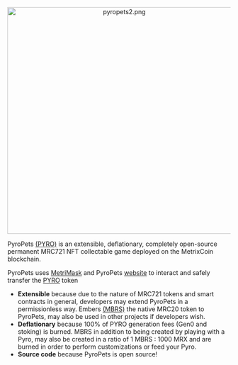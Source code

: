 <p align="center">
<img src="https://camo.githubusercontent.com/251d72c9ea30d6ac81acba97e33bb2c1997bb6430a5db5a4733b8aa8c4e18c67/68747470733a2f2f77696b692e7079726f706574732e6f72672f7079726f70657473322e706e67" alt="pyropets2.png" data-canonical-src="https://wiki.pyropets.org/pyropets2.png" width="512" height="512">
</p>

PyroPets [(PYRO)](https://wiki.pyropets.org/pyro) is an extensible, deflationary, completely open-source permanent MRC721 NFT collectable game deployed on the MetrixCoin blockchain.

PyroPets uses [MetriMask](https://wiki.pyropets.org/metrimask) and PyroPets [website](https://wiki.pyropets.org/website) to interact and safely transfer the [PYRO](https://wiki.pyropets.org/pyro) token

- **Extensible** because due to the nature of MRC721 tokens and smart contracts in general, developers may extend PyroPets in a permissionless way. Embers [(MBRS)](https://wiki.pyropets.org/mbrs) the native MRC20 token to PyroPets, may also be used in other projects if developers wish.
- **Deflationary** because 100% of PYRO generation fees (Gen0 and stoking) is burned. MBRS in addition to being created by playing with a Pyro, may also be created in a ratio of 1 MBRS : 1000 MRX and are burned in order to perform customizations or feed your Pyro.
- **Source code** because PyroPets is open source!
